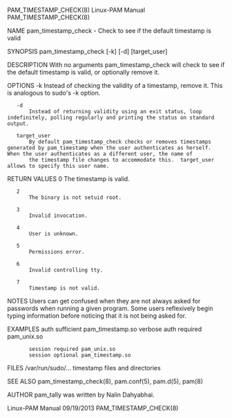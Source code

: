 PAM_TIMESTAMP_CHECK(8)                                                                       Linux-PAM Manual                                                                      PAM_TIMESTAMP_CHECK(8)

NAME
       pam_timestamp_check - Check to see if the default timestamp is valid

SYNOPSIS
       pam_timestamp_check [-k] [-d] [target_user]

DESCRIPTION
       With no arguments pam_timestamp_check will check to see if the default timestamp is valid, or optionally remove it.

OPTIONS
       -k
           Instead of checking the validity of a timestamp, remove it. This is analogous to sudo's -k option.

       -d
           Instead of returning validity using an exit status, loop indefinitely, polling regularly and printing the status on standard output.

       target_user
           By default pam_timestamp_check checks or removes timestamps generated by pam_timestamp when the user authenticates as herself. When the user authenticates as a different user, the name of
           the timestamp file changes to accommodate this.  target_user allows to specify this user name.

RETURN VALUES
       0
           The timestamp is valid.

       2
           The binary is not setuid root.

       3
           Invalid invocation.

       4
           User is unknown.

       5
           Permissions error.

       6
           Invalid controlling tty.

       7
           Timestamp is not valid.

NOTES
       Users can get confused when they are not always asked for passwords when running a given program. Some users reflexively begin typing information before noticing that it is not being asked for.

EXAMPLES
           auth sufficient pam_timestamp.so verbose
           auth required   pam_unix.so

           session required pam_unix.so
           session optional pam_timestamp.so

FILES
       /var/run/sudo/...
           timestamp files and directories

SEE ALSO
       pam_timestamp_check(8), pam.conf(5), pam.d(5), pam(8)

AUTHOR
       pam_tally was written by Nalin Dahyabhai.

Linux-PAM Manual                                                                                09/19/2013                                                                         PAM_TIMESTAMP_CHECK(8)
